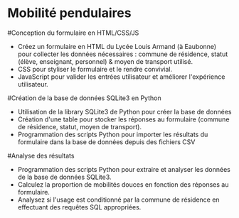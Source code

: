 # Mobilité pendulaires

#Conception du formulaire en HTML/CSS/JS
- Créez un formulaire en HTML du Lycée Louis Armand (à Eaubonne) pour collecter les données nécessaires : commune de résidence, statut (élève, enseignant, personnel) & moyen de transport utilisé.
- CSS pour styliser le formulaire et le rendre convivial.
- JavaScript pour valider les entrées utilisateur et améliorer l'expérience utilisateur.

#Création de la base de données SQLite3 en Python
- Utilisation de la library SQLite3 de Python pour créer la base de données
- Création d'une table pour stocker les réponses au formulaire (commune de résidence, statut, moyen de transport).
- Programmation des scripts Python pour importer les résultats du formulaire dans la base de données depuis des fichiers CSV

#Analyse des résultats
- Programmation des scripts Python pour extraire et analyser les données de la base de données SQLite3.
- Calculez la proportion de mobilités douces en fonction des réponses au formulaire.
- Analysez si l'usage est conditionné par la commune de résidence en effectuant des requêtes SQL appropriées.
